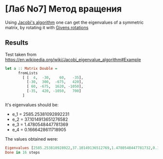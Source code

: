 # [Лаб No7] Метод вращения

Using [Jacobi's algorithm](https://en.wikipedia.org/wiki/Jacobi_eigenvalue_algorithm) one can get the eigenvalues of a symmetric matrix, by rotating it with [Givens rotations](https://en.wikipedia.org/wiki/Givens_rotation)

## Results

Test taken from <https://en.wikipedia.org/wiki/Jacobi_eigenvalue_algorithm#Example>

```haskell
let a :: Matrix Double =
      fromLists
        [ [  4,  -30,    60,   -35],
          [-30,  300,  -675,   420],
          [ 60, -675,  1620, -1050],
          [-35,  420, -1050,   700]
        ]
```

It's eigenvalues should be:

- e_1 = 2585.25381092892231
- e_2 = 37.1014913651276582
- e_3 = 1.4780548447781369
- e_4 = 0.1666428611718905

The values obtained were:

```haskell
Eigenvalues [2585.253810928922,37.10149136512769,1.4780548447781732,0.16664286117190028]
Done in 16 steps
```
